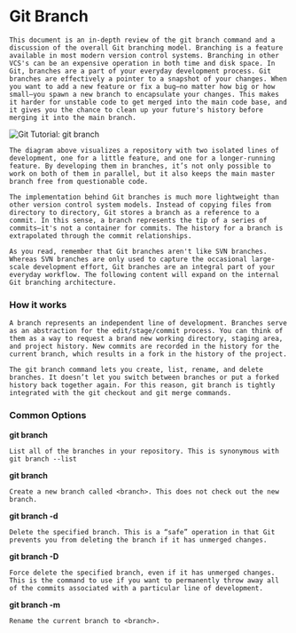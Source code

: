 # Git Branch

`This document is an in-depth review of the git branch command and a discussion of the overall Git branching model. Branching is a feature available in most modern version control systems. Branching in other VCS's can be an expensive operation in both time and disk space. In Git, branches are a part of your everyday development process. Git branches are effectively a pointer to a snapshot of your changes. When you want to add a new feature or fix a bug—no matter how big or how small—you spawn a new branch to encapsulate your changes. This makes it harder for unstable code to get merged into the main code base, and it gives you the chance to clean up your future's history before merging it into the main branch.`

<img src="https://wac-cdn.atlassian.com/dam/jcr:746be214-eb99-462c-9319-04a4d2eeebfa/01.svg?cdnVersion=1116" loading="lazy" alt="Git Tutorial: git branch">

`The diagram above visualizes a repository with two isolated lines of development, one for a little feature, and one for a longer-running feature. By developing them in branches, it’s not only possible to work on both of them in parallel, but it also keeps the main master branch free from questionable code.`

`The implementation behind Git branches is much more lightweight than other version control system models. Instead of copying files from directory to directory, Git stores a branch as a reference to a commit. In this sense, a branch represents the tip of a series of commits—it's not a container for commits. The history for a branch is extrapolated through the commit relationships.`

`As you read, remember that Git branches aren't like SVN branches. Whereas SVN branches are only used to capture the occasional large-scale development effort, Git branches are an integral part of your everyday workflow. The following content will expand on the internal Git branching architecture.`

### How it works
`A branch represents an independent line of development. Branches serve as an abstraction for the edit/stage/commit process. You can think of them as a way to request a brand new working directory, staging area, and project history. New commits are recorded in the history for the current branch, which results in a fork in the history of the project.`

`The git branch command lets you create, list, rename, and delete branches. It doesn’t let you switch between branches or put a forked history back together again. For this reason, git branch is tightly integrated with the git checkout and git merge commands.`

### Common Options

**git branch**

`List all of the branches in your repository. This is synonymous with git branch --list`

**git branch <branch>**
  
`Create a new branch called <branch>. This does not check out the new branch.`

**git branch -d <branch>**
  
`Delete the specified branch. This is a “safe” operation in that Git prevents you from deleting the branch if it has unmerged changes.`

**git branch -D <branch>**
  
`Force delete the specified branch, even if it has unmerged changes. This is the command to use if you want to permanently throw away all of the commits associated with a particular line of development.`

**git branch -m <branch>**
  
`Rename the current branch to <branch>.`
